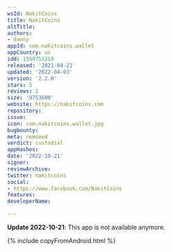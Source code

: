 ```yaml
---
wsId: NakitCoins
title: NakitCoins
altTitle: 
authors:
- danny
appId: com.nakitcoins.wallet
appCountry: us
idd: 1559751218
released: '2021-04-21'
updated: '2022-04-03'
version: '2.2.0'
stars: 5
reviews: 2
size: '9753600'
website: https://nakitcoins.com
repository: 
issue: 
icon: com.nakitcoins.wallet.jpg
bugbounty: 
meta: removed
verdict: custodial
appHashes: 
date: '2022-10-21'
signer: 
reviewArchive: 
twitter: nakitcoins
social:
- https://www.facebook.com/NakitCoins
features: 
developerName: 

---
```


**Update 2022-10-21**: This app is not available anymore.

{% include copyFromAndroid.html %}